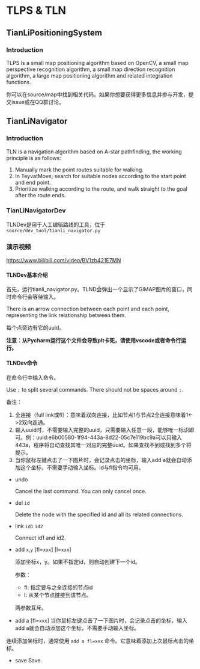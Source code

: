 # TLPS & TLN

## TianLiPositioningSystem

### Introduction

TLPS is a small map positioning algorithm based on OpenCV, a small map perspective recognition algorithm, a small map direction recognition algorithm, a large map positioning algorithm and related integration functions.

你可以在source/map中找到相关代码。如果你想要获得更多信息并参与开发，提交issue或在QQ群讨论。

## TianLiNavigator

### Introduction

TLN is a navigation algorithm based on A-star pathfinding, the working principle is as follows:

1. Manually mark the point routes suitable for walking.
2. In TeyvatMove, search for suitable nodes according to the start point and end point.
3. Prioritize walking according to the route, and walk straight to the goal after the route ends.

### TianLiNavigatorDev

TLNDev是用于人工编辑路线的工具，位于 `source/dev_tool/tianli_navigator.py`

### 演示视频

https://www.bilibili.com/video/BV1zb421E7MN

#### TLNDev基本介绍

首先，运行tianli_navigator.py。TLND会弹出一个显示了GIMAP图片的窗口，同时命令行会等待输入。

There is an arrow connection between each point and each point, representing the link relationship between them.

每个点旁边有它的uuid。

<strong>注意：从Pycharm运行这个文件会导致plt卡死，请使用vscode或者命令行运行。</strong>

#### TLNDev命令

在命令行中输入命令。

Use `;` to split several commands. There should not be spaces around `;`.

备注：

1. 全连接（full link或fl）：意味着双向连接，比如节点1与节点2全连接意味着1\<->2双向连通。
2. 输入uuid时，不需要输入完整的uuid，只需要输入任意一段，能够唯一标识即可。例：uuid:e6b00580-1f94-443a-8d22-05c7e119bc9a可以只输入443a，程序将自动查找其唯一对应的完整uuid。如果查找不到或找到多个将提示。
3. 当你鼠标左键点击了一下图片时，会记录点击的坐标，输入add a就会自动添加这个坐标，不需要手动输入坐标。id与fl指令均可用。

- undo

  Cancel the last command. You can only cancel once.

- del `id`

  Delete the node with the specified id and all its related connections.

- link `id1` `id2`

  Connect id1 and id2.

- add `x`,`y` \[fl=`xxx`\] \[l=`xxx`\]

  添加坐标x，y。如果不指定id，则自动创建下一个id。

  参数：

  - fl: 指定要与之全连接的节点id
  - l: 从某个节点链接到该节点。

  两参数互斥。

- add a \[fl=`xxx`\]
  当你鼠标左键点击了一下图片时，会记录点击的坐标，输入add a就会自动添加这个坐标，不需要手动输入坐标。

连续添加坐标时，通常使用 `add a fl=xxx` 命令。它意味着添加上次鼠标点击的坐标。

- save
  Save.
